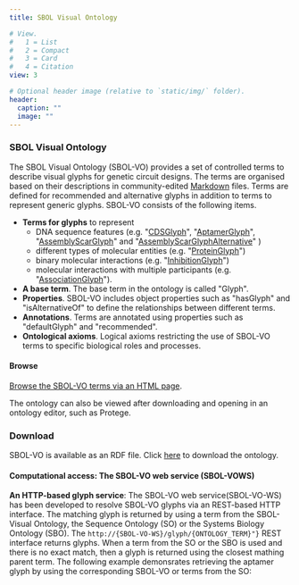 ```yaml
---
title: SBOL Visual Ontology

# View.
#   1 = List
#   2 = Compact
#   3 = Card
#   4 = Citation
view: 3

# Optional header image (relative to `static/img/` folder).
header:
  caption: ""
  image: ""
---
```


### SBOL Visual Ontology

The SBOL Visual Ontology (SBOL-VO) provides a set of controlled terms to describe visual glyphs for genetic circuit designs. The terms are organised based on their descriptions in community-edited [Markdown](https://github.com/SynBioDex/SBOL-visual/tree/master/Glyphs) files. Terms are defined for recommended and alternative glyphs in addition to terms to represent generic glyphs. SBOL-VO consists of the following items.

* **Terms for glyphs** to represent
    * DNA sequence features (e.g. "[CDSGlyph](http://synbiodex.github.io/SBOL-visual/Ontology/v2/sbol-vo.html#CDSGlyph)", "[AptamerGlyph](http://synbiodex.github.io/SBOL-visual/Ontology/v2/sbol-vo.html#AptamerGlyph)", "[AssemblyScarGlyph](http://synbiodex.github.io/SBOL-visual/Ontology/v2/sbol-vo.html#AssemblyScarGlyph)" and "[AssemblyScarGlyphAlternative](http://synbiodex.github.io/SBOL-visual/Ontology/v2/sbol-vo.html#AssemblyScarGlyphAlternative)" )
    * different types of molecular entities (e.g. "[ProteinGlyph](http://synbiodex.github.io/SBOL-visual/Ontology/v2/sbol-vo.html#ProteinGlyph)")
    * binary molecular interactions (e.g. "[InhibitionGlyph](http://synbiodex.github.io/SBOL-visual/Ontology/v2/sbol-vo.html#InhibitionGlyph)")
    * molecular interactions with multiple participants (e.g. "[AssociationGlyph](http://synbiodex.github.io/SBOL-visual/Ontology/v2/sbol-vo.html#AssociationGlyph)").
* **A base term**. The base term in the ontology is called "Glyph".
* **Properties**. SBOL-VO includes object properties such as "hasGlyph" and "isAlternativeOf" to define the relationships between different terms.
* **Annotations**. Terms are annotated using properties such as "defaultGlyph" and "recommended".
* **Ontological axioms**. Logical axioms restricting the use of SBOL-VO terms to specific biological roles and processes.

#### Browse

[Browse the SBOL-VO terms via an HTML page](http://synbiodex.github.io/SBOL-visual/Ontology/v2/sbol-vo.html).

The ontology can also be viewed after downloading and opening in an ontology editor, such as Protege.

### Download

SBOL-VO is available as an RDF file. Click [here](http://synbiodex.github.io/SBOL-visual/Ontology/v2/sbol-vo.rdf) to download the ontology.

#### Computational access: The SBOL-VO web service (SBOL-VOWS)

**An HTTP-based glyph service**: The SBOL-VO web service(SBOL-VO-WS) has been developed to resolve SBOL-VO glyphs via an REST-based HTTP interface. The matching glyph is returned by using a term from the SBOL-Visual Ontology, the Sequence Ontology (SO) or the Systems Biology Ontology (SBO). The `http://{SBOL-VO-WS}/glyph/{ONTOLOGY_TERM}"}` REST interface returns glyphs. When a term from the SO or the SBO is used and there is no exact match, then a glyph is returned using the closest mathing parent term. The following example demonsrates retrieving the aptamer glyph by using the corresponding SBOL-VO or terms from the SO:

